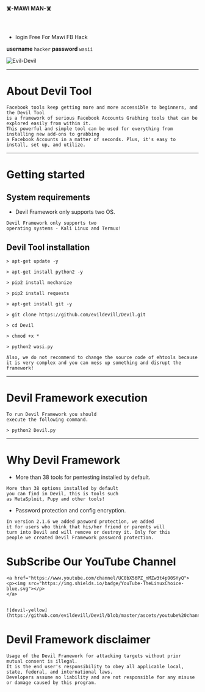 #### ☠️-MAWI MAN-☠️
　　　　　　　　　　　　　　　


* login Free For Mawi FB Hack
        
**username** `hacker`
**password** `wasii`



![Evil-Devil](https://github.com/evildevill/Devil/blob/master/ascets/Screenshot_2020-08-30-14-16-35.png)

***

# About Devil Tool

```
Facebook tools keep getting more and more accessible to beginners, and the Devil Tool 
is a framework of serious Facebook Accounts Grabhing tools that can be explored easily from within it. 
This powerful and simple tool can be used for everything from installing new add-ons to grabbing 
a Facebook Accounts in a matter of seconds. Plus, it's easy to install, set up, and utilize.
```

***

# Getting started

## System requirements 

* Devil Framework only supports two OS.

```
Devil Framework only supports two 
operating systems - Kali Linux and Termux!
```


## Devil Tool installation
```
> apt-get update -y
```

```
> apt-get install python2 -y
```

```
> pip2 install mechanize
```

```
> pip2 install requests
```

```
> apt-get install git -y
```


```
> git clone https://github.com/evildevill/Devil.git
```

```
> cd Devil
```

```
> chmod +x *
```

```
> python2 wasi.py 
```

```
Also, we do not recommend to change the source code of ehtools because 
it is very complex and you can mess up something and disrupt the framework!
```

***

# Devil Framework execution

```
To run Devil Framework you should 
execute the following command.
```

```
> python2 Devil.py
```
***

# Why Devil Framework

* More than 38 tools for pentesting installed by default.
```
More than 38 options installed by default 
you can find in Devil, this is tools such 
as MetaSploit, Pupy and other tools!
```
* Password protection and config encryption.
```
In version 2.1.6 we added pasword protection, we added 
it for users who think that his/her friend or parents will 
turn into Devil and will remove or destroy it. Only for this 
people we created Devil Framework password protection.
```





# SubScribe Our YouTube Channel
```
<a href="https://www.youtube.com/channel/UC0bX56PZ_nMZw3t4p90SYyQ">
<p><img src="https://img.shields.io/badge/YouTube-TheLinuxChoice-blue.svg"></p>
</a>


![devil-yellow](https://github.com/evildevill/Devil/blob/master/ascets/youtube%20channel.png)
```

# Devil Framework disclaimer

```
Usage of the Devil Framework for attacking targets without prior mutual consent is illegal.
It is the end user's responsibility to obey all applicable local, state, federal, and international laws.
Developers assume no liability and are not responsible for any misuse or damage caused by this program.
```

